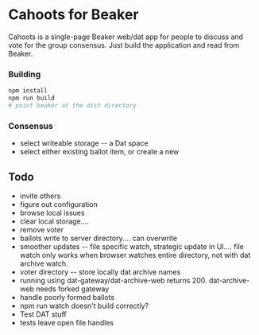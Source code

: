 # Cahoots for Beaker
Cahoots is a single-page Beaker web/dat app for people to discuss and vote for the group consensus.  Just build the application and read from Beaker.
 
### Building
```sh
npm install
npm run build
# point beaker at the dist directory
```

### Consensus
- select writeable storage -- a Dat space
- select either existing ballot item, or create a new 



## Todo
- invite others
- figure out configuration
- browse local issues
- clear local storage....
- remove voter
- ballots write to server directory.... can overwrite
- smoother updates -- file specific watch, strategic update in UI.... file watch only works when browser watches entire directory, not with dat archive watch.
- voter directory -- store locally dat archive names
- running using dat-gateway/dat-archive-web returns 200. dat-archive-web needs forked gateway
- handle poorly formed ballots
- npm run watch doesn't build correctly?
- Test DAT stuff
- tests leave open file handles
